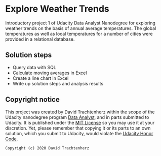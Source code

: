 # Explore Weather Trends

Introductory project 1 of Udacity Data Analyst Nanodegree for exploring weather trends on the basis of annual average temperatures. The global temperatures as well as local temperatures for a number of cities were provided in a relational database.

## Solution steps
- Query data with SQL
- Calculate moving averages in Excel
- Create a line chart in Excel
- Write up solution steps and analysis results


## Copyright notice

This project was created by David Trachtenherz within the scope of the Udacity nanodegree program [Data Analyst](https://www.udacity.com/course/data-analyst-nanodegree--nd002), and in parts submitted to Udacity.
It is published under the [MIT License](https://opensource.org/licenses/MIT) so you may use it at your discretion. Yet, please remember that copying it or its parts to an own solution, which you submit to Udacity, would violate the [Udacity Honor Code](https://www.udacity.com/legal/en-eu/honor-code).

```
Copyright (c) 2020 David Trachtenherz
```